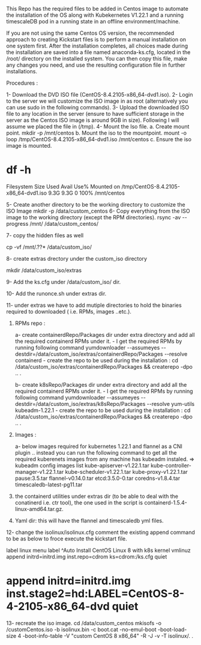 This Repo has the required files to be added in Centos image to automate the installation of the OS along with Kubekernetes V1.22.1 and a running timescaleDB pod in a running state in an offline environment/machine.

If you are not using the same Centos OS version, the recommended approach to creating Kickstart files is to perform a manual installation on one system first. After the installation completes, all choices made during the installation are saved into a file named anaconda-ks.cfg, located in the /root/ directory on the installed system. You can then copy this file, make any changes you need, and use the resulting configuration file in further installations.

Procedures :

1-	Download the DVD ISO file (CentOS-8.4.2105-x86_64-dvd1.iso).
2-	Login to the server we will customize the ISO image in as root (alternatively you can use sudo in the following commands).
3-	Upload the downloaded ISO file to any location in the server (ensure to have sufficient storage in the server as the Centos ISO image is around 9GB in size). Following I will assume we placed the file in (/tmp).
4-	Mount the Iso file.
a.	Create mount point.
mkdir -p /mnt/centos
b.	Mount the iso to the mountpoint.
mount -o loop /tmp/CentOS-8.4.2105-x86_64-dvd1.iso /mnt/centos 
c.	Ensure the iso image is mounted.
# df -h
Filesystem                     Size  Used    Avail   Use%    Mounted on
/tmp/CentOS-8.4.2105-x86_64-dvd1.iso 9.3G  9.3G     0       100%    /mnt/centos


5-	Create another directory to be the working directory to customize the ISO Image
mkdir -p /data/custom_centos
6-	Copy everything from the ISO image to the working directory (except the RPM directories).
rsync -av --progress /mnt/ /data/custom_centos/

7- copy the hidden files as well 

cp -vf /mnt/.??* /data/custom_iso/

8- create extras drectory under the custom_iso directory

mkdir /data/custom_iso/extras

9- Add the ks.cfg under /data/custom_iso/ dir.

10- Add the runonce.sh under extras dir.

11- under extras we have to add mutiple directories to hold the binaries required to downloaded ( i.e. RPMs, images ..etc.).

 1. RPMs repo :
 
	a- create containerdRepo/Packages dir under extra directory and add all the required containerd RPMs under it.
		- I get the required RPMs by running following command 
			yumdownloader --assumeyes --destdir=/data/custom_iso/extras/containerdRepo/Packages --resolve containerd
		- create the repo to be used during the installation :
				cd /data/custom_iso/extras/containerdRepo/Packages && createrepo -dpo .. .
		  
	b- create k8sRepo/Packages dir under extra directory and add all the required containerd RPMs under it.
		- I get the required RPMs by running following command
			yumdownloader --assumeyes --destdir=/data/custom_iso/extras/k8sRepo/Packages --resolve yum-utils kubeadm-1.22.1
		- create the repo to be used during the installation :
			cd /data/custom_iso/extras/containerdRepo/Packages && createrepo -dpo .. .
	
 2. Images :
 
	a- below images required for kubernetes 1.22.1 and flannel as a CNI plugin .. instead you can run the following command to get all the required kuberenets images from any machine has kubeadm instaled. => kubeadm config images list
		kube-apiserver-v1.22.1.tar
		kube-controller-manager-v1.22.1.tar
		kube-scheduler-v1.22.1.tar
		kube-proxy-v1.22.1.tar
		pause:3.5.tar
		flannel-v0.14.0.tar
		etcd:3.5.0-0.tar
		coredns-v1.8.4.tar
		timescaledb-latest-pg11.tar
	
3. the containerd utilities under extras dir (to be able to deal with the conatinerd i.e. ctr tool), the one used in the script is containerd-1.5.4-linux-amd64.tar.gz.

4. Yaml dir: this will have the flannel and timescaledb yml files.

12- change the isolinux/isolinux.cfg comment the existing append command to be as below to froce execute the kickstart file.

label linux
  menu label ^Auto Install CentOS Linux 8 with k8s
  kernel vmlinuz
  append initrd=initrd.img inst.repo=cdrom ks=cdrom:/ks.cfg quiet
#  append initrd=initrd.img inst.stage2=hd:LABEL=CentOS-8-4-2105-x86_64-dvd quiet

13- recreate the iso image.
cd /data/custom_centos
mkisofs -o <location of the new iso>/customCentos.iso -b isolinux.bin -c boot.cat -no-emul-boot -boot-load-size 4 -boot-info-table -V "custom CentOS 8 x86_64" -R -J -v -T isolinux/. .
		